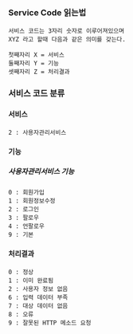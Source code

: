 ### Service Code 읽는법
    서비스 코드는 3자리 숫자로 이루어져있으며 
    XYZ 라고 할때 다음과 같은 의미를 갖는다.
    
    첫째자리 X = 서비스
    둘째자리 Y = 기능
    셋째자리 Z = 처리결과


    
### 서비스 코드 분류

#### 서비스
    2 : 사용자관리서비스
    
#### 기능
##### 사용자관리서비스 기능
    0 : 회원가입
    1 : 회원정보수정
    2 : 로그인
    3 : 팔로우
    4 : 언팔로우
    9 : 기본
    
#### 처리결과
    0 : 정상
    1 : 이미 완료됨
    2 : 사용자 정보 없음 
    6 : 입력 데이터 부족
    7 : 대상 데이터 없음
    8 : 오류
    9 : 잘못된 HTTP 메소드 요청
    